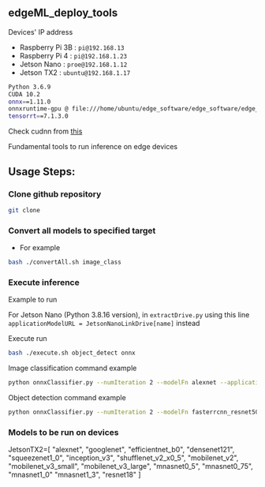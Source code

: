 ## edgeML_deploy_tools

Devices' IP address
- Raspberry Pi 3B : `pi@192.168.13`
- Raspberry Pi 4 : `pi@192.168.1.23`
- Jetson Nano : `proe@192.168.1.12`
- Jetson TX2 : `ubuntu@192.168.1.17`
```sh
Python 3.6.9 
CUDA 10.2 
onnx==1.11.0 
onnxruntime-gpu @ file:///home/ubuntu/edge_software/edge_software/edge_sw/bootstrap/onnxruntime_gpu-1.8.0-cp36-cp36m-linux_aarch64.whl
tensorrt==7.1.3.0
```

Check cudnn from [this](https://stackoverflow.com/questions/31326015/how-to-verify-cudnn-installation)

Fundamental tools to run inference on edge devices

## Usage Steps:

### Clone github repository

```sh
git clone 
```

### Convert all models to specified target 

- For example 

```sh
bash ./convertAll.sh image_class
```

### Execute inference

Example to run

For Jetson Nano (Python 3.8.16 version), in `extractDrive.py` using this line `applicationModelURL = JetsonNanoLinkDrive[name]` instead

Execute run

```sh
bash ./execute.sh object_detect onnx
```

Image classification command example

```sh
python onnxClassifier.py --numIteration 2 --modelFn alexnet --application img_class --prefix onnx
```

Object detection command example

```sh
python onnxClassifier.py --numIteration 2 --modelFn fasterrcnn_resnet50_fpn_v2 --application object_detect --prefix onnx
```

### Models to be run on devices

JetsonTX2=[
    "alexnet",
    "googlenet",
    "efficientnet_b0",
    "densenet121",
    "squeezenet1_0",
    "inception_v3",
    "shufflenet_v2_x0_5",
    "mobilenet_v2",
    "mobilenet_v3_small",
    "mobilenet_v3_large",
    "mnasnet0_5",
    "mnasnet0_75",
    "mnasnet1_0"
    "mnasnet1_3",
    "resnet18"
]
